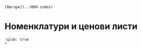 ```{only} html
[Нагоре](../000-index)
```

# Номенклатури и ценови листи

```{toctree}
:glob: true
*
```

